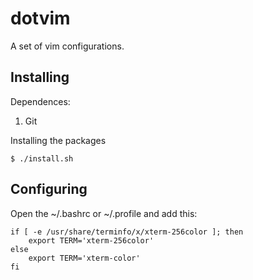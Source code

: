 # dotvim

A set of vim configurations.

## Installing

Dependences:

1. Git

Installing the packages

    $ ./install.sh


## Configuring

Open the ~/.bashrc or ~/.profile and add this:

    if [ -e /usr/share/terminfo/x/xterm-256color ]; then
        export TERM='xterm-256color'
    else
        export TERM='xterm-color'
    fi

